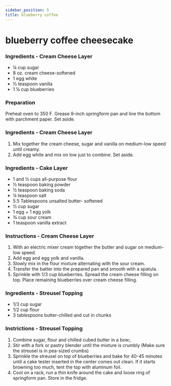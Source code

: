 ```yaml
---
sidebar_position: 5
title: blueberry coffee
---
```

# blueberry coffee cheesecake

### Ingredients - Cream Cheese Layer
- ¼ cup sugar
- 8 oz. cream cheese-softened
- 1 egg white
- ½ teaspoon vanilla
- 1 ¼ cup blueberries

### Preparation
Preheat oven to 350 F. Grease 9-inch springform pan and line the bottom with parchment paper. Set aside.

### Ingredients - Cream Cheese Layer
1. Mix together the cream cheese, sugar and vanilla on medium-low speed until creamy. 
2. Add egg white and mix on low just to combine. Set aside.

### Ingredients - Cake Layer
- 1 and ½ cups all-purpose flour
- ½ teaspoon baking powder
- ½ teaspoon baking soda
- ¼ teaspoon salt
- 5.5 Tablespoons unsalted butter- softened
- ½ cup sugar
- 1 egg + 1 egg yolk
- ¾ cup sour cream
- 1 teaspoon vanilla extract

### Instructions - Cream Cheese Layer
1. With an electric mixer cream together the butter and sugar on medium-low speed. 
2. Add egg and egg yolk and vanilla. 
3. Slowly mix in the flour mixture alternating with the sour cream. 
4. Transfer the batter into the prepared pan and smooth with a spatula. 
5. Sprinkle with 1/3 cup blueberries. Spread the cream cheese filling on top. Place remaining blueberries over cream cheese filling.

### Ingredients - Streusel Topping
- 1/3 cup sugar
- 1/2 cup flour
- 3 tablespoons butter-chilled and cut in chunks

### Instrictions - Streusel Topping
1. Combine sugar, flour and chilled cubed butter in a bow;.
2. Stir with a fork or pastry blender until the mixture is crumbly (Make sure the streusel is in pea-sized crumbs)
3. Sprinkle the streusel on top of blueberries and bake for 40-45 minutes until a cake tester inserted in the center comes out clean. If it starts browning too much, tent the top with aluminum foil.
4. Cool on a rack, run a thin knife around the cake and loose ring of springform pan.
Store in the fridge.
